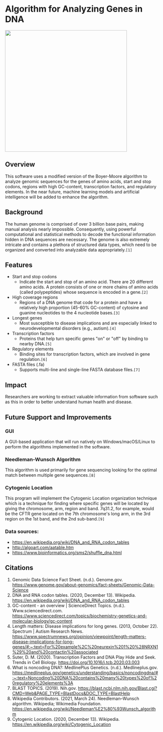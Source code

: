 # Algorithm for Analyzing Genes in DNA

<img src="https://user-images.githubusercontent.com/96280466/182701235-67ac54c0-2cc2-465d-9458-0a9bef98f439.png" width="400"/>

## Overview
This software uses a modified version of the Boyer-Moore algorithm to analyze genomic sequences for the genes of amino acids, start and stop codons, regions with high GC-content, transcription factors, and regulatory elements. In the near future, machine learning models and artificial intelligence will be added to enhance the algorithm.

## Background
The human genome is comprised of over 3 billion base pairs, making manual analysis nearly impossible. Consequently, using powerful computational and statistical methods to decode the functional information hidden in DNA sequences are necessary. The genome is also extremely intricate and contains a plethora of structured data types, which need to be organized and converted into analyzable data appropriately.`[1]`

## Features
* Start and stop codons
  * Indicate the start and stop of an amino acid. There are 20 different amino acids. A protein consists of one or more chains of amino acids (called polypeptides) whose sequence is encoded in a gene.`[2]`
* High coverage regions
  * Regions of a DNA genome that code for a protein and have a relatively high proportion (45-60% GC-content) of cytosine and guanine nucleotides to the 4 nucleotide bases.`[3]`
* Longest genes
  * Most susceptible to disease implications and are especially linked to neurodevelopmental disorders (e.g., autism).`[4]`
* Transcription factors
  * Proteins that help turn specific genes "on" or "off" by binding to nearby DNA.`[5]`
* Regulatory elements
  * Binding sites for transcription factors, which are involved in gene regulation.`[6]`
* FASTA files (.fa)
  * Supports multi-line and single-line FASTA database files.`[7]`

## Impact
Researchers are working to extract valuable information from software such as this in order to better understand human health and disease.

## Future Support and Improvements

  ### GUI
  A GUI-based application that will run natively on Windows/macOS/Linux to perform the algorithms implemented in the software.

  ### Needleman-Wunsch Algorithm
  This algorithm is used primarily for gene sequencing looking for the optimal match between multiple gene sequences.`[8]`

  ### Cytogenic Location
  This program will implement the Cytogenic Location organization technique which is a technique for finding where specific genes will be located by giving the chromosome, arm, region and band. 7q31.2, for example, would be the CFTR gene located on the 7th chromosome's long arm, in the 3rd region on the 1st band, and the 2nd sub-band.`[9]`

### Data sources:
 * https://en.wikipedia.org/wiki/DNA_and_RNA_codon_tables
 * http://algoart.com/aatable.htm
 * https://www.bioinformatics.org/sms2/shuffle_dna.html

## Citations
1. Genomic Data Science Fact Sheet. (n.d.). Genome.gov. https://www.genome.gov/about-genomics/fact-sheets/Genomic-Data-Science
2. DNA and RNA codon tables. (2020, December 13). Wikipedia. https://en.wikipedia.org/wiki/DNA_and_RNA_codon_tables
3. GC-content - an overview | ScienceDirect Topics. (n.d.). Www.sciencedirect.com. https://www.sciencedirect.com/topics/biochemistry-genetics-and-molecular-biology/gc-content
4. Length matters: Disease implications for long genes. (2013, October 22). Spectrum | Autism Research News. https://www.spectrumnews.org/opinion/viewpoint/length-matters-disease-implications-for-long-genes/#:~:text=For%20example%2C%20neurexin%201%20%28NRXN1%29%20and%20contactin%20associated
5. Suter, D. M. (2020). Transcription Factors and DNA Play Hide and Seek. Trends in Cell Biology. https://doi.org/10.1016/j.tcb.2020.03.003
6. What is noncoding DNA?: MedlinePlus Genetics. (n.d.). Medlineplus.gov. https://medlineplus.gov/genetics/understanding/basics/noncodingdna/#:~:text=Noncoding%20DNA%20contains%20many%20types%20of%20regulatory%20elements%3A
7. BLAST TOPICS. (2019). Nih.gov. https://blast.ncbi.nlm.nih.gov/Blast.cgi?CMD=Web&PAGE_TYPE=BlastDocs&DOC_TYPE=BlastHelp
8. Wikipedia Contributors. (2021, March 24). Needleman–Wunsch algorithm. Wikipedia; Wikimedia Foundation. https://en.wikipedia.org/wiki/Needleman%E2%80%93Wunsch_algorithm
9. Cytogenic Location. (2020, December 13). Wikipedia. https://en.wikipedia.org/wiki/Cytogenic_Location
